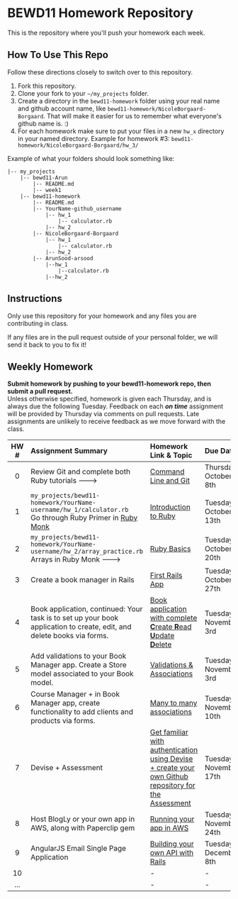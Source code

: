BEWD11 Homework Repository
=============================

This is the repository where you'll push your homework each week.

How To Use This Repo
-----------------------

Follow these directions closely to switch over to this repository.

1. Fork this repository.
2. Clone your fork to your ```~/my_projects``` folder.
3. Create a directory in the ```bewd11-homework``` folder using your real name and github account name, like ```bewd11-homework/NicoleBorgaard-Borgaard```. That will make it easier for us to remember what everyone's github name is. :)
4. For each homework make sure to put your files in a new `hw_x` directory in your named directory. Example for homework #3: `bewd11-homework/NicoleBorgaard-Borgaard/hw_3/`

Example of what your folders should look something like:

```
|-- my_projects
    |-- bewd11-Arun
        |-- README.md
        |-- week1
    |-- bewd11-homework
        |-- README.md
        |-- YourName-github_username
            |-- hw_1
                |-- calculator.rb
            |-- hw_2
        |-- NicoleBorgaard-Borgaard
            |-- hw_1
                |-- calculator.rb
            |-- hw_2
        |-- ArunSood-arsood
            |--hw_1
                |--calculator.rb
            |--hw_2
```

Instructions
-------------

Only use this repository for your homework and any files you are contributing in class.

If any files are in the pull request outside of your personal folder, we will send it back to you to fix it!

Weekly Homework
----------------

**Submit homework by pushing to your bewd11-homework repo, then submit a pull request.**    
Unless otherwise specified, homework is given each Thursday, and is always due the following Tuesday. Feedback on each ***on time*** assignment will be provided by Thursday via comments on pull requests. Late assignments are unlikely to receive feedback as we move forward with the class.

| HW # | Assignment Summary | Homework Link & Topic | Due Date | Feedback |
| :--: | :--------- | :--------------- | :------- | :------- |
| 0    |  Review Git and complete both Ruby tutorials ---> | [Command Line and Git](https://github.com/arun-instructor/BEWD11-Arun/tree/master/week_1/day_1) | Thursday, October 8th | N/A |
| 1    | `my_projects/bewd11-homework/YourName-username/hw_1/calculator.rb` <br>Go through Ruby Primer in [Ruby Monk](https://rubymonk.com/) | [Introduction to Ruby](https://github.com/arun-instructor/BEWD11-Arun/tree/master/week_1/day_2) | Tuesday, October 13th | Thursday, October 15th |
| 2    | `my_projects/bewd11-homework/YourName-username/hw_2/array_practice.rb` <br>Arrays in Ruby Monk ---> | [Ruby Basics](https://github.com/arun-instructor/BEWD11-Arun/tree/master/week_2/day_1) | Tuesday, October 20th | Thursday, October 22nd |
| 3    | Create a book manager in Rails | [First Rails App](https://github.com/arun-instructor/BEWD11-Arun/tree/master/week_3/day_1) | Tuesday, October 27th|  Thursday, October 29th |
| 4    | Book application, continued: Your task is to set up your book application to create, edit, and delete books via forms. | [Book application with complete **C**reate **R**ead **U**pdate **D**elete](https://github.com/arun-instructor/BEWD11-Arun/tree/master/week_4/day_1) | Tuesday, November 3rd | Thursday, November 5th |
| 5    | Add validations to your Book Manager app. Create a Store model associated to your Book model. | [Validations & Associations](https://github.com/arun-instructor/BEWD11-Arun/blob/master/week_4%2Fday_2) | Tuesday, November 3rd | Thursday, November 5th |
| 6    | Course Manager + in Book Manager app, create functionality to add clients and products via forms. | [Many to many associations](https://github.com/arun-instructor/BEWD11-Arun/tree/master/week_5/day_1) | Tuesday, November 10th | Tuesday, November 12th |
| 7    | Devise + Assessment | [Get familiar with authentication using Devise + create your own Github repository for the Assessment](https://github.com/arun-instructor/BEWD11-Arun/blob/master/week_6%2Fday_1%2FREADME.md) | Tuesday, November 17th | Thursday, November 19th |
| 8    | Host BlogLy or your own app in AWS, along with Paperclip gem | [Running your app in AWS](https://github.com/arun-instructor/BEWD11-Arun/tree/master/week_7/day_1) | Tuesday, November 24th | Thursday, November 26th |
| 9    | AngularJS Email Single Page Application | [Building your own API with Rails](https://github.com/arun-instructor/BEWD11-Arun/tree/master/week_9/day_2) | Tuesday, December 8th | Thursday, December 10th |
| 10   |            | -           | -        | -        |
| ...  |            | -           | -        | -        |
